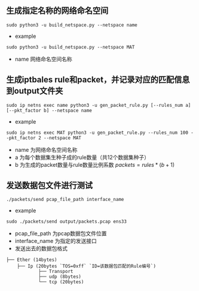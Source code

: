 ## 生成指定名称的网络命名空间
```
sudo python3 -u build_netspace.py --netspace name
```
- example 
```
sudo python3 -u build_netspace.py --netspace MAT
```
- name 网络命名空间名称

## 生成iptbales rule和packet，并记录对应的匹配信息到output文件夹
```
sudo ip netns exec name python3 -u gen_packet_rule.py [--rules_num a] [--pkt_factor b] --netspace name
```
- example 
```
sudo ip netns exec MAT python3 -u gen_packet_rule.py --rules_num 100 --pkt_factor 2 --netspace MAT
```
- name 为网络命名空间名称
- a 为每个数据集生种子成的rule数量（共12个数据集种子）
- b 为生成的packet数量与rule数量比例系数 $packets = rules * (b + 1)$

## 发送数据包文件进行测试
```
./packets/send pcap_file_path interface_name
```
- example  
```
sudo ./packets/send output/packets.pcap ens33 
```
- pcap_file_path 为pcap数据包文件位置
- interface_name 为指定的发送接口
- 发送出去的数据包格式
```
├── Ether (14bytes)
    ├── Ip (20bytes `TOS=0xff` `ID=该数据包匹配的Rule编号`)
            ├── Transport 
            ├── udp (8bytes)
            └── tcp (20bytes)
```